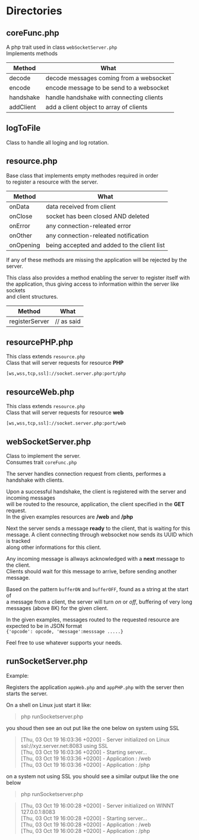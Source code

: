 

# Directories


## coreFunc.php

A php trait used in class `webSocketServer.php`  
Implements methods 

Method|What
------|----
decode| decode messages coming from a websocket
encode| encode message to be send to a websocket
handshake|handle handshake with connecting clients
addClient| add a client object to array of clients

## logToFile

Class to handle all loging and log rotation.

## resource.php

Base class that implements empty methodes required in order   
to register a resource with the server.

Method|What
------|----
onData    | data received from client
onClose   | socket has been closed AND deleted
onError   | any connection-releated error
onOther   | any connection-releated notification
onOpening | being accepted and added to the client list

If any of these methods are missing the application will be rejected by the server.   

This class also provides a method enabling the server to register itself with  
the application, thus giving access to information within the server like sockets  
and client structures.

Method|What
------|----
registerServer    | // as said



## resourcePHP.php
This class extends `resource.php`  
Class that will server requests for resource **PHP** 

`[ws,wss,tcp,ssl]://socket.server.php:port/php`



## resourceWeb.php
This class extends `resource.php`  
Class that will server requests for resource  **web**

`[ws,wss,tcp,ssl]://socket.server.php:port/web`

## webSocketServer.php

Class to implement the server.  
Consumes trait `coreFunc.php`

The server handles connection request from clients, performes a handshake with clients.   

Upon a successful handshake, the client is registered with the server and incoming messages   
will be routed to the resource, application, the client specified in the **GET** request.  
In the given examples resources are **/web** and **/php** 

Next the server sends a message **ready** to the client, that is waiting for this  
message. A client connecting through websocket now sends its UUID which is tracked  
along other informations for this client.

Any incoming message is allways acknowledged with a **next** message to the client.  
Clients should wait for this message to arrive, before sending another message. 

Based on the pattern `bufferON` and `bufferOFF`, found as a string at the start of  
a message from a client, the server will turn *on* or *off*, buffering of very long 
messages (above 8K) for the given client.

In the given examples, messages routed to the requested resource are expected to be in JSON format  
`{'opcode': opcode, 'message':messsage .....}`

Feel free to use whatever supports your needs.


## runSocketServer.php

Example:

Registers the application  `appWeb.php` and `appPHP.php` with the server
then starts the server.

On a shell on Linux  just start it like:

> php runSocketserver.php

you shoud then see an out put like the one below on system using SSL


> [Thu, 03 Oct 19 16:03:36 +0200] - Server initialized on Linux  ssl://xyz.server.net:8083 using SSL  
> [Thu, 03 Oct 19 16:03:36 +0200] - Starting server...  
> [Thu, 03 Oct 19 16:03:36 +0200] - Application : /web  
> [Thu, 03 Oct 19 16:03:36 +0200] - Application : /php  

on a system not using SSL you should see a similar output like the one below

> php runSocketserver.php

> [Thu, 03 Oct 19 16:00:28 +0200] - Server initialized on WINNT  127.0.0.1:8083  
> [Thu, 03 Oct 19 16:00:28 +0200] - Starting server...  
> [Thu, 03 Oct 19 16:00:28 +0200] - Application : /web  
> [Thu, 03 Oct 19 16:00:28 +0200] - Application : /php  

